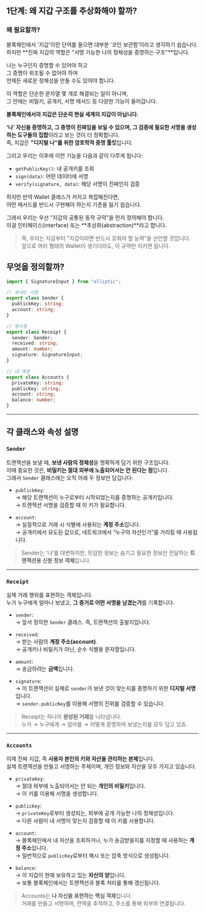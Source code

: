 ## 1단계: 왜 지갑 구조를 추상화해야 할까?

### 왜 필요할까?

블록체인에서 '지갑'이란 단어를 들으면 대부분 ‘코인 보관함’이라고 생각하기 쉽습니다.  
하지만 **진짜 지갑의 역할은 "서명 가능한 나의 정체성을 증명하는 구조"**입니다.

나는 누구인지 증명할 수 있어야 하고  
그 증명이 위조될 수 없어야 하며  
언제든 새로운 정체성을 만들 수도 있어야 합니다.

이 역할은 단순한 문자열 몇 개로 해결되는 일이 아니며,  
그 안에는 비밀키, 공개키, 서명 메서드 등 다양한 기능이 들어갑니다.

**블록체인에서의 지갑은 단순히 현실 세계의 지갑이 아닙니다.**

**‘나’ 자신을 증명하고, 그 증명이 진짜임을 보일 수 있으며, 그 검증에 필요한 서명을 생성하는 도구들의 집합**이라고 보는 것이 더 정확합니다.  
즉, 지갑은 **"디지털 나"를 위한 암호학적 증명 툴킷**입니다.

그리고 우리는 이후에 이런 기능을 다음과 같이 다루게 됩니다:

- `getPublicKey()`: 내 공개키를 조회
- `sign(data)`: 어떤 데이터에 서명
- `verify(signature, data)`: 해당 서명이 진짜인지 검증

하지만 만약 Wallet 클래스가 커지고 복잡해진다면,  
어떤 메서드를 반드시 구현해야 하는지 기준을 잃기 쉽습니다.

그래서 우리는 우선 "지갑의 공통된 동작 규약"을 먼저 정의해야 합니다.  
이걸 인터페이스(interface) 또는 **추상화(abstraction)**라고 합니다.

> 즉, 우리는 지금부터 "지갑이라면 반드시 갖춰야 할 능력"을 선언할 것입니다.  
> 앞으로 여러 형태의 Wallet이 생기더라도, 이 규약만 지키면 됩니다.

## 무엇을 정의할까?

```ts
import { SignatureInput } from "elliptic";

// 보내는 사람
export class Sender {
  publickKey: string;
  account: string;
}

// 영수증
export class Receipt {
  sender: Sender;
  received: string;
  amount: number;
  signature: SignatureInput;
}

// 내 계정
export class Accounts {
  privateKey: string;
  publicKey: string;
  account: string;
  balance: number;
}
```

---

## 각 클래스와 속성 설명

### `Sender`

트랜잭션을 보낼 때, **보낸 사람의 정체성**을 명확하게 담기 위한 구조입니다.  
이때 중요한 것은, **비밀키는 절대 외부에 노출되어서는 안 된다는 점**입니다.  
그래서 `Sender` 클래스에는 오직 아래 두 정보만 담깁니다:

- `publickKey`:  
  → 해당 트랜잭션이 누구로부터 시작되었는지를 증명하는 공개키입니다.  
  → 트랜잭션 서명을 검증할 때 이 키가 필요합니다.

- `account`:  
  → 실질적으로 거래 시 식별에 사용되는 **계정 주소**입니다.  
  → 공개키에서 유도된 값으로, 네트워크에서 “누구의 자산인가”를 가리킬 때 사용됩니다.

> Sender는 ‘나’를 대변하지만, 민감한 정보는 숨기고 필요한 정보만 전달하는 **트랜잭션용 신원 정보 객체**입니다.

---

### `Receipt`

실제 거래 행위를 표현하는 객체입니다.  
누가 누구에게 얼마나 보냈고, **그 증거로 어떤 서명을 남겼는가**를 기록합니다.

- `sender`:  
  → 앞서 정의한 `Sender` 클래스. 즉, 트랜잭션의 출발지입니다.

- `received`:  
  → 받는 사람의 **계정 주소(account)**.  
  → 공개키나 비밀키가 아닌, 순수 식별용 문자열입니다.

- `amount`:  
  → 송금하려는 **금액**입니다.

- `signature`:  
  → 이 트랜잭션이 실제로 `sender`가 보낸 것이 맞는지를 증명하기 위한 **디지털 서명**입니다.  
  → `sender.publicKey`를 이용해 서명의 진위를 검증할 수 있습니다.

> Receipt는 하나의 **완성된 거래**를 나타냅니다.  
> 누가 → 누구에게 → 얼마를 → 어떻게 증명하며 보냈는지를 모두 담고 있죠.

---

### `Accounts`

이제 진짜 지갑, 즉 **사용자 본인의 키와 자산을 관리하는 본체**입니다.  
실제 트랜잭션을 만들고 서명하는 주체이며, 개인 정보와 자산을 모두 가지고 있습니다.

- `privateKey`:  
  → 절대 외부에 노출되어서는 안 되는 **개인의 비밀키**입니다.  
  → 이 키를 이용해 서명을 생성합니다.

- `publicKey`:  
  → `privateKey`로부터 생성되는, 외부에 공개 가능한 나의 정체성입니다.  
  → 다른 사람이 내 서명이 맞는지 검증할 때 이 키를 사용합니다.

- `account`:  
  → 블록체인에서 내 자산을 조회하거나, 누가 송금받을지를 지정할 때 사용하는 **계정 주소**입니다.  
  → 일반적으로 `publicKey`로부터 해시 또는 압축 방식으로 생성됩니다.

- `balance`:  
  → 이 지갑이 현재 보유하고 있는 **자산의 양**입니다.  
  → 보통 블록체인에서는 트랜잭션과 블록 처리를 통해 갱신됩니다.

> Accounts는 **나 자신을 표현하는 핵심 객체**입니다.  
> 거래를 만들고 서명하며, 잔액을 추적하고, 주소를 통해 외부와 연결됩니다.

